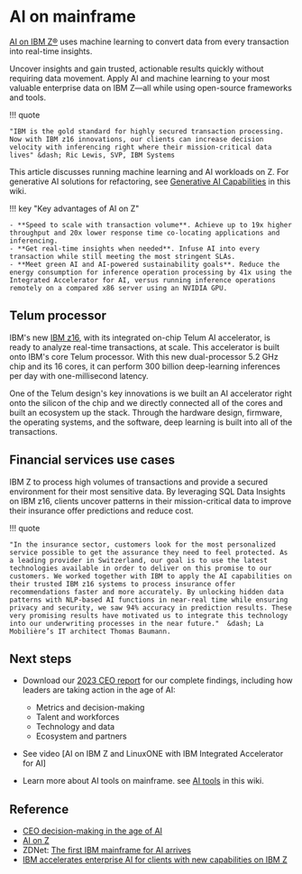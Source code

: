 # AI on mainframe

[AI on IBM Z®](https://www.ibm.com/z/artificial-intelligence) uses machine learning to convert data from every transaction into real-time insights.  

Uncover insights and gain trusted, actionable results quickly without requiring data movement. Apply AI and machine learning to your most valuable enterprise data on IBM Z—all while using open-source frameworks and tools.

!!! quote

    "IBM is the gold standard for highly secured transaction processing. Now with IBM z16 innovations, our clients can increase decision velocity with inferencing right where their mission-critical data lives" &dash; Ric Lewis, SVP, IBM Systems

This article discusses running machine learning and AI workloads on Z. For generative AI solutions for refactoring, see [Generative AI Capabilities](./genai.md) in this wiki.

!!! key "Key advantages of AI on Z"

    - **Speed to scale with transaction volume**. Achieve up to 19x higher throughput and 20x lower response time co-locating applications and inferencing.
    - **Get real-time insights when needed**. Infuse AI into every transaction while still meeting the most stringent SLAs.
    - **Meet green AI and AI-powered sustainability goals**. Reduce the energy consumption for inference operation processing by 41x using the Integrated Accelerator for AI, versus running inference operations remotely on a compared x86 server using an NVIDIA GPU.

## Telum processor

IBM's new [IBM z16](https://www.ibm.com/products/z16), with its integrated on-chip Telum AI accelerator, is ready to analyze real-time transactions, at scale. This  accelerator is built onto IBM's core Telum processor. With this new dual-processor 5.2 GHz chip and its 16 cores, it can perform 300 billion deep-learning inferences per day with one-millisecond latency. 

One of the Telum design's key innovations is we built an AI accelerator right onto the silicon of the chip and we directly connected all of the cores and built an ecosystem up the stack. Through the hardware design, firmware, the operating systems, and the software, deep learning is built into all of the transactions.

## Financial services use cases

IBM Z to process high volumes of transactions and provide a secured environment for their most sensitive data. By leveraging SQL Data Insights on IBM z16, clients uncover patterns in their mission-critical data to improve their insurance offer predictions and reduce cost.

!!! quote

    "In the insurance sector, customers look for the most personalized service possible to get the assurance they need to feel protected. As a leading provider in Switzerland, our goal is to use the latest technologies available in order to deliver on this promise to our customers. We worked together with IBM to apply the AI capabilities on their trusted IBM z16 systems to process insurance offer recommendations faster and more accurately. By unlocking hidden data patterns with NLP-based AI functions in near-real time while ensuring privacy and security, we saw 94% accuracy in prediction results. These very promising results have motivated us to integrate this technology into our underwriting processes in the near future."  &dash; La Mobilière’s IT architect Thomas Baumann.

## Next steps

- Download our [2023 CEO report](https://w3.ibm.com/services/lighthouse/documents/202444) for our complete findings, including how leaders are taking action in the age of AI:

    - Metrics and decision-making
    - Talent and workforces
    - Technology and data
    - Ecosystem and partners

- See video [AI on IBM Z and LinuxONE with IBM Integrated Accelerator for AI]
- Learn more about AI tools on mainframe. see [AI tools](./aitools.md) in this wiki.

## Reference

- [CEO decision-making in the age of AI](https://www.ibm.com/thought-leadership/institute-business-value/c-suite-study/ceo)
- [AI on Z](https://www.ibm.com/z/artificial-intelligence)
- ZDNet: [The first IBM mainframe for AI arrives](https://www.zdnet.com/article/the-first-ibm-mainframe-for-ai-arrives/)
- [IBM accelerates enterprise AI for clients with new capabilities on IBM Z](https://www.ibm.com/blog/announcement/ibm-accelerates-enterprise-ai-for-clients-with-new-watsonx-capabilities-on-ibm-z/)
